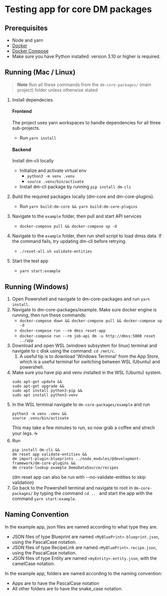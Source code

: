 # Testing app for core DM packages

## Prerequisites

- Node and yarn
- [Docker](https://www.docker.com/)
- [Docker Compose](https://docs.docker.com/compose/)
- Make sure you have Python installed. version 3.10 or higher is required.

## Running (Mac / Linux)

> **Note**
> Run all these commands from the `dm-core-packages/` (main project) folder unless otherwise stated

1. Install dependecies.

   #### Frontend

   The project uses yarn workspaces to handle dependencies for all three sub-projects.

    - Run `yarn install`

   #### Backend

   Install dm-cli locally

    - Initialize and activate virtual env
        - `python3 -m venv .venv`
        - `source .venv/bin/activate`
    - Install dm-cli package by running `pip install dm-cli`

2. Build the required packages locally (dm-core and dm-core-plugins).
    - Run `yarn build:dm-core && yarn build:dm-core-plugins`
3. Navigate to the `example` folder, then pull and start API services
    - `docker-compose pull && docker-compose up -d`
4. Navigate to the `example` folder, then run shell script to load dmss data. If the command fails, try updating dm-cli
   before retrying.
    - `./reset-all.sh validate-entities`
5. Start the test app
    - `yarn start:example`

## Running (Windows)

1. Open Powershell and navigate to dm-core-packages and run `yarn install`.
2. Navigate to dm-core-packages/example. Make sure docker engine is running, then run these commands:
    - `docker-compose down && docker-compose pull && docker-compose up -d`
    - `docker-compose run --rm dmss reset-app`
    - `docker-compose run --rm job-api dm -u http://dmss:5000 reset ../app`
3. Download and open WSL (windows subsystem for linux) terminal and navigate to c disk using the command: `cd /mnt/c`.
    1. A useful tip is to download 'Windows Terminal' from the App Store, which is a useful terminal for switching
       between WSL (Ubuntu) and powershell.
4. Make sure you have pip and venv installed in the WSL (Ubuntu) system.
   ```
   sudo apt-get update &&
   sudo apt-get upgrade && 
   sudo apt install python3-pip &&
   sudo apt install python3-venv
   ```
5. In the WSL terminal navigate to `dm-core-packages/example` and run
   ```
   python3 -m venv .venv && 
   source .venv/bin/activate
   ```
   This may take a few minutes to run, so now grab a coffee and strech your legs. ☕
6. Run
   ```
   pip install dm-cli &&
   dm reset app validate-entities &&
   dm import-plugin-blueprints ../node_modules/@development-framework/dm-core-plugins &&
   dm create-lookup example DemoDataSource/recipes
   ```
   (dm reset app can also be run with --no-validate-entities to skip validation)
7. Go back to the Powershell terminal and navigate to root in `dm-core-packages/` by typing the command `cd .. ` and
   start the app with the command `yarn start:example`.

## Naming Convention

In the example app, json files are named according to what type they are.

- JSON files of type Blueprint are named `<MyBluePrint>.blueprint.json`, using the PascalCase notation.
- JSON files of type RecipeLink are named `<MyBluePrint>.recipe.json`, using the PascalCase notation.
- JSON files of type Entity are named `<myEntity>.entity.json`, with the camelCase notation.

In the example app, folders are named according to the naming convention:

- Apps are to have the PascalCase notation
- All other folders are to have the snake_case notation. 